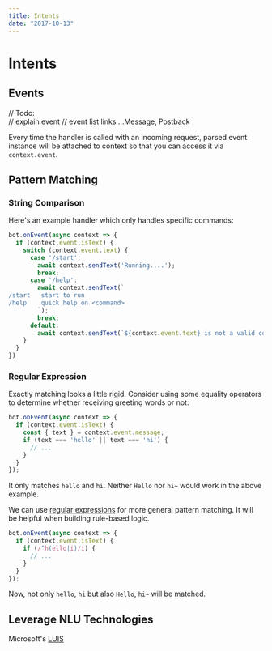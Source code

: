 ```yaml
---
title: Intents
date: "2017-10-13"
---
```


# Intents

## Events

// Todo:  
// explain event
// event list links ...Message, Postback

Every time the handler is called with an incoming request, parsed event instance will be attached to context so that you can access it via `context.event`.

## Pattern Matching

### String Comparison

Here's an example handler which only handles specific commands:

```js
bot.onEvent(async context => {
  if (context.event.isText) {
    switch (context.event.text) {
      case '/start':
        await context.sendText('Running....');
        break;
      case '/help':
        await context.sendText(`
/start   start to run
/help    quick help on <command>
        `);
        break;
      default:
        await context.sendText(`${context.event.text} is not a valid command.`);
    }
  }
})
```

### Regular Expression

Exactly matching looks a little rigid. Consider using some equality operators to determine whether receiving greeting words or not:

```js
bot.onEvent(async context => {
  if (context.event.isText) {
    const { text } = context.event.message;
    if (text === 'hello' || text === 'hi') {
      // ...
    }
  }
});
```

It only matches `hello` and `hi`. Neither `Hello` nor `hi~` would work in the above example.

We can use [regular expressions](https://developer.mozilla.org/en-US/docs/Web/JavaScript/Reference/Global_Objects/RegExp) for more general pattern matching. It will be helpful when building rule-based logic.

```js
bot.onEvent(async context => {
  if (context.event.isText) {
    if (/^h(ello|i)/i) {
      // ...
    }
  }
});
```

Now, not only `hello`, `hi` but also `Hello`, `hi~` will be matched.

## Leverage NLU Technologies

Microsoft's [LUIS](https://www.luis.ai/)
